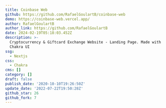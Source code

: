 ```yaml
---
title: Coinbase Web
github: https://github.com/RafaelGoulartB/coinbase-web
demo: https://coinbase-web.vercel.app/
author: RafaelGoulartB
author_link: https://github.com/RafaelGoulartB
date: 2024-02-19T05:18:03.452Z
description: >-
  Cryptocurrency & Giftcard Exchange Website - Landing Page. Made with Next.js |
  Chakra UI
ssg:
  - Nextjs
css:
  - Chakra
cms: []
category: []
draft: false
publish_date: '2020-10-10T19:26:50Z'
update_date: '2022-07-22T19:50:28Z'
github_star: 26
github_fork: 7
---
```

